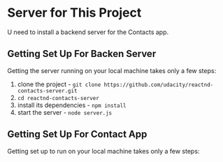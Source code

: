 # Server for This Project

U need to install a backend server for the Contacts app.

## Getting Set Up For Backen Server

Getting the server running on your local machine takes only a few steps:

1. clone the project - `git clone https://github.com/udacity/reactnd-contacts-server.git`
2. `cd reactnd-contacts-server`
3. install its dependencies - `npm install`
4. start the server - `node server.js`

## Getting Set Up For Contact App

Getting set up to run on your local machine takes only a few steps:
